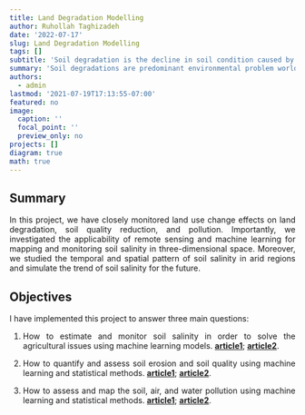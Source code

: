 ```yaml
---
title: Land Degradation Modelling
author: Ruhollah Taghizadeh
date: '2022-07-17'
slug: Land Degradation Modelling 
tags: []
subtitle: 'Soil degradation is the decline in soil condition caused by its improper use or poor management, usually for agricultural, industrial, or urban purposes. It is a serious environmental problem.'
summary: 'Soil degradations are predominant environmental problem world-wide their accurate assessment is essential for determining appropriate ways to deal with land degradation, for better soil and crop management. In this project, the applicability of machine learning models and remote sensing is evaluated to monitor and assess land degradations such as soil salinity, soil erosion, and air/water/soil pollution. [**article1**](https://www.sciencedirect.com/science/article/abs/pii/S0016706120325489?via%3Dihub),[**article2**](https://www.sciencedirect.com/science/article/abs/pii/S0016706117314003?via%3Dihub),[**article3**](https://www.sciencedirect.com/science/article/abs/pii/S1309104221001306?via%3Dihub).'
authors: 
  - admin
lastmod: '2021-07-19T17:13:55-07:00'
featured: no
image:
  caption: ''
  focal_point: ''
  preview_only: no
projects: []
diagram: true
math: true
---
```

<style>
body {
text-align: justify}
</style>

## Summary
In this project, we have closely monitored land use change effects on land degradation, soil quality reduction, and pollution. Importantly, we investigated the applicability of remote sensing and machine learning for mapping and monitoring soil salinity in three-dimensional space. Moreover, we studied the temporal and spatial pattern of soil salinity in arid regions and simulate the trend of soil salinity for the future.  

## Objectives

I have implemented this project to answer three main questions:

1)	How to estimate and monitor soil salinity in order to solve the agricultural issues using machine learning models. [**article1**](https://www.sciencedirect.com/science/article/abs/pii/S0016706120325489?via%3Dihub); [**article2**](https://www.sciencedirect.com/science/article/abs/pii/S0016706120326136).

2)	How to quantify and assess soil erosion and soil quality using machine learning and statistical methods. [**article1**](https://www.mdpi.com/2571-8789/3/3/43); [**article2**](https://www.sciencedirect.com/science/article/abs/pii/S0016706117314003).

3)	How to assess and map the soil, air, and water pollution using machine learning and statistical methods. [**article1**](https://www.sciencedirect.com/science/article/pii/S1470160X21009523?via%3Dihub); [**article2**](https://www.mdpi.com/2072-4292/13/9/1698).


